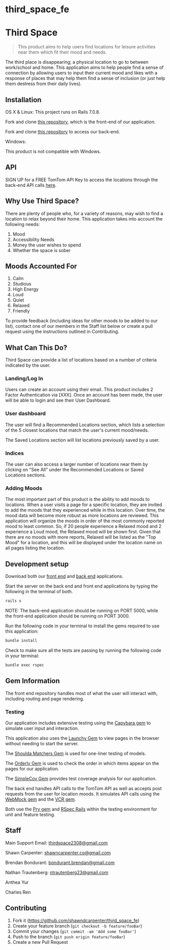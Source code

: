 # third_space_fe

# Third Space
> This product aims to help users find locations for leisure activities near them which fit their mood and needs.

The third place is disappearing; a physical location to go to between work/school and home. This application aims to help people find a sense of connection by allowing users to input their current mood and likes with a response of places that may help them find a sense of inclusion (or just help them destress from their daily lives).


## Installation

OS X & Linux:
This project runs on Rails 7.0.8.

Fork and clone [this repository](https://github.com/shawndcarpenter/third_space_fe), which is the front-end of our application.

Fork and clone [this repository](https://github.com/shawndcarpenter/third_space_be) to access our back-end.

Windows:

This product is not compatible with Windows.

## API
SIGN UP for a FREE TomTom API Key to access the locations through the back-end API calls [here](https://developer.tomtom.com/user/register).


## Why Use Third Space?

There are plenty of people who, for a variety of reasons, may wish to find a location to relax beyond their home. This application takes into account the following needs:
1. Mood
2. Accessibility Needs
3. Money the user wishes to spend
4. Whether the space is sober

## Moods Accounted For
1. Calm
2. Studious
3. High Energy
4. Loud
5. Quiet
6. Relaxed
7. Friendly

To provide feedback (including ideas for other moods to be added to our list), contact one of our members in the Staff list below or create a pull request using the instructions outlined in Contributing.

## What Can This Do?
Third Space can provide a list of locations based on a number of criteria indicated by the user. 

### Landing/Log In

Users can create an account using their email. This product includes 2 Factor Authentication via [XXX].
Once an account has been made, the user will be able to login and see their User Dashboard.

### User dashboard
The user will find a Recommended Locations section, which lists a selection of the 5 closest locations that match the user's current mood/needs.

The Saved Locations section will list locations previously saved by a user.

### Indices
The user can also access a larger number of locations near them by clicking on "See All" under the Recommended Locations or Saved Locations sections.

### Adding Moods
The most important part of this product is the ability to add moods to locations. When a user visits a page for a specific location, they are invited to add the moods that they experienced while in this location. Over time, the mood data will become more robust as more locations are reviewed. This application will organize the moods in order of the most commonly reported mood to least common. So, if 20 people experience a Relaxed mood and 2 experience a Loud mood, the Relaxed mood will be shown first. Given that there are no moods with more reports, Relaxed will be listed as the "Top Mood" for a location, and this will be displayed under the location name on all pages listing the location.

## Development setup
Download both our [front end](https://github.com/shawndcarpenter/third_space_fe) and [back end](https://github.com/shawndcarpenter/third_space_be) applications.

Start the server on the back end and front end applications by typing the following in the terminal of both.

```sh
rails s
```

NOTE: The back-end application should be running on PORT 5000,
while the front-end application should be running on PORT 3000.


Run the following code in your terminal to install the gems required to use this application:
```sh
bundle install
```

Check to make sure all the tests are passing by running the following code in your terminal:
```sh
bundle exec rspec
```

## Gem Information
The front end repository handles most of what the user will interact with, including routing and page rendering. 

### Testing
Our application includes extensive testing using the [Capybara gem](https://github.com/teamcapybara/capybara) to simulate user input and interaction.

This application also uses the [Launchy Gem](https://github.com/copiousfreetime/launchy) to view pages in the browser without needing to start the server.

The [Shoulda Matchers Gem](https://github.com/thoughtbot/shoulda-matchers) is used for one-liner testing of models.

The [Orderly Gem](https://github.com/jmondo/orderly) is used to check the order in which items appear on the pages for our application.

The [SimpleCov Gem](https://github.com/simplecov-ruby/simplecov) provides test coverage analysis for our application.


The back end handles API calls to the TomTom API as well as accepts post requests from the user for location moods. It simulates API calls using the [WebMock gem](https://github.com/bblimke/webmock) and the [VCR gem](https://github.com/vcr/vcr).

Both use the [Pry gem](https://github.com/pry/pry) and [RSpec Rails](https://github.com/rspec/rspec-rails) within the testing environment for unit and feature testing.

## Staff

Main Support Email: thirdspace2308@gmail.com

Shawn Carpenter: shawncarpenter.co@gmail.com

Brendan Bondurant: bondurant.brendan@gmail.com

Nathan Trautenberg: ntrautenberg23@gmail.com

Anthea Yur

Charles Ren

## Contributing

1. Fork it (<https://github.com/shawndcarpenter/third_space_fe>)
2. Create your feature branch (`git checkout -b feature/fooBar`)
3. Commit your changes (`git commit -am 'Add some fooBar'`)
4. Push to the branch (`git push origin feature/fooBar`)
5. Create a new Pull Request


